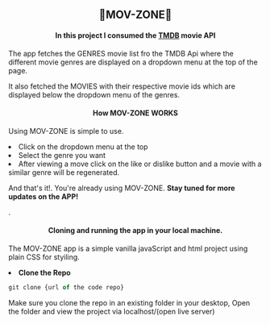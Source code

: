 <h2 align="center">🥤MOV-ZONE🍿</h2>
<h4 target="_blank" align="center">In this project I consumed the <a href="https://developers.themoviedb.org/3/">TMDB</a> movie API</h4>
<p>The app fetches the GENRES movie list fro the TMDB Api where the different movie genres are displayed on a dropdown menu at the top of the page.</p>
<p>It also fetched the MOVIES with their respective movie ids which are displayed below the dropdown menu of the genres.</p>
<h4 align="center">How MOV-ZONE WORKS</h4>
<p>Using MOV-ZONE is simple to use.</p>
<li>Click on the dropdown menu at the top</li>
<li>Select the genre you want</li>
<li>After viewing a move click on the like or dislike button and a movie with a similar genre will be regenerated.</li>
<p>And that's it!. You're already using MOV-ZONE. <b>Stay tuned for more updates on the APP!</b></p>.
<h4 align="center">Cloning and running the app in your local machine.</h4>
<p>The MOV-ZONE app is a simple vanilla javaScript and html project using plain CSS for styiling.</p>
<li><b>Clone the Repo</b></li>

``` jsx
git clone {url of the code repo}
```
<p>Make sure you clone the repo in an existing folder in your desktop, Open the folder and view the project via localhost/(open live server)</p>
